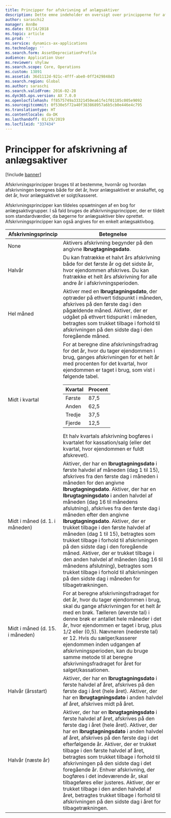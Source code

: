 ```yaml
---
title: Principper for afskrivning af anlægsaktiver
description: Dette emne indeholder en oversigt over principperne for afskrivning af anlægsaktiver.
author: saraschi2
manager: AnnBe
ms.date: 03/14/2018
ms.topic: article
ms.prod: ''
ms.service: dynamics-ax-applications
ms.technology: ''
ms.search.form: AssetDepreciationProfile
audience: Application User
ms.reviewer: shylaw
ms.search.scope: Core, Operations
ms.custom: 13891
ms.assetid: 36d1112d-921c-4fff-abe0-0ff2429848d3
ms.search.region: Global
ms.author: saraschi
ms.search.validFrom: 2016-02-28
ms.dyn365.ops.version: AX 7.0.0
ms.openlocfilehash: ff8575749a33321450ea61fe1f01105c005e9092
ms.sourcegitcommit: 0f530e5f72a40f383868957a6b5cb0e446e4c795
ms.translationtype: HT
ms.contentlocale: da-DK
ms.lasthandoff: 01/29/2019
ms.locfileid: "337434"
---
```

# <a name="fixed-asset-depreciation-conventions"></a>Principper for afskrivning af anlægsaktiver

[!include [banner](../includes/banner.md)]

Afskrivningsprincipper bruges til at bestemme, hvornår og hvordan afskrivningen beregnes både for det år, hvor anlægsaktivet er anskaffet, og det år, hvor anlægsaktivet er solgt/kasseret.

Afskrivningsprincipper kan tildeles opsætningen af en bog for anlægsaktivgrupper. I så fald bruges de afskrivningsprincipper, der er tildelt som standardværdier, da bøgerne for anlægsaktiver blev oprettet. Afskrivningsprincipper kan også angives for en enkelt anlægsaktivbog.


|  Afskrivningsprincip  |                                                                                                                                                                                                                                                                                                                                                                                                     Betegnelse                                                                                                                                                                                                                                                                                                                                                                                                     |
|---------------------------|---------------------------------------------------------------------------------------------------------------------------------------------------------------------------------------------------------------------------------------------------------------------------------------------------------------------------------------------------------------------------------------------------------------------------------------------------------------------------------------------------------------------------------------------------------------------------------------------------------------------------------------------------------------------------------------------------------------------------------------------------------------------------------------------------------------------|
|           None            |                                                                                                                                                                                                                                                                                                                                                                     Aktivers afskrivning begynder på den angivne <strong>Ibrugtagningsdato</strong>.                                                                                                                                                                                                                                                                                                                                                                      |
|         Halvår         |                                                                                                                                                                                                                                                                                                     Du kan fratrække et halvt års afskrivning både for det første år og det sidste år, hvor ejendommen afskrives. Du kan fratrække et helt års afskrivning for alle andre år i afskrivningsperioden.                                                                                                                                                                                                                                                                                                      |
|        Hel måned         |                                                                                                                                                                                                                                                        Aktiver med en <strong>Ibrugtagningsdato</strong>, der optræder på ethvert tidspunkt i måneden, afskrives på den første dag i den pågældende måned. Aktiver, der er udgået på ethvert tidspunkt i måneden, betragtes som trukket tilbage i forhold til afskrivningen på den sidste dag i den foregående måned.                                                                                                                                                                                                                                                         |
|        Midt i kvartal        |                                                                                                           For at beregne dine afskrivningsfradrag for det år, hvor du tager ejendommen i brug, ganges afskrivningen for et helt år med procenten for det kvartal, hvor ejendommen er taget i brug, som vist i følgende tabel.<table><thead><tr><th>Kvartal</th><th>Procent</th></tr></thead><tbody><tr><td>Første</td><td>87,5</td></tr><tr><td>Anden</td><td>62,5</td></tr><tr><td>Tredje</td><td>37,5</td></tr><tr><td>Fjerde</td><td>12,5</td></tr></tbody></table>Et halv kvartals afskrivning bogføres i kvartalet for kassation/salg (eller det kvartal, hvor ejendommen er fuldt afskrevet).                                                                                                            |
| Midt i måned (d. 1. i måneden)  | Aktiver, der har en <strong>Ibrugtagningsdato</strong> i første halvdel af måneden (dag 1 til 15), afskrives fra den første dag i måneden i måneden for den angivne <strong>Ibrugtagningsdato</strong>. Aktiver, der har en <strong>Ibrugtagningsdato</strong> i anden halvdel af måneden (dag 16 til månedens afslutning), afskrives fra den første dag i måneden efter den angivne <strong>Ibrugtagningsdato</strong>. Aktiver, der er trukket tilbage i den første halvdel af måneden (dag 1 til 15), betragtes som trukket tilbage i forhold til afskrivningen på den sidste dag i den foregående måned. Aktiver, der er trukket tilbage i den anden halvdel af måneden (dag 16 til månedens afslutning), betragtes som trukket tilbage i forhold til afskrivningen på den sidste dag i måneden for tilbagetrækningen. |
| Midt i måned (d. 15. i måneden) |                                                                                                                                                        For at beregne afskrivningsfradraget for det år, hvor du tager ejendommen i brug, skal du gange afskrivningen for et helt år med en brøk. Tælleren (øverste tal) i denne brøk er antallet hele måneder i det år, hvor ejendommen er taget i brug, plus 1/2 eller (0,5). Nævneren (nederste tal) er 12. Hvis du sælger/kasserer ejendommen inden udgangen af afskrivningsperioden, kan du bruge samme metode til at beregne afskrivningsfradraget for året for salget/kassationen.                                                                                                                                                        |
| Halvår (årsstart) |                                                                                                                                                                                                                                                          Aktiver, der har en <strong>Ibrugtagningsdato</strong> i første halvdel af året, afskrives på den første dag i året (hele året). Aktiver, der har en <strong>Ibrugtagningsdato</strong> i anden halvdel af året, afskrives midt på året.                                                                                                                                                                                                                                                          |
|   Halvår (næste år)   |                                                            Aktiver, der har en <strong>Ibrugtagningsdato</strong> i første halvdel af året, afskrives på den første dag i året (hele året). Aktiver, der har en <strong>Ibrugtagningsdato</strong> i anden halvdel af året, afskrives på den første dag i det efterfølgende år. Aktiver, der er trukket tilbage i den første halvdel af året, betragtes som trukket tilbage i forhold til afskrivningen på den sidste dag i det foregående år. Enhver afskrivning, der bogføres i det indeværende år, skal tilbageføres eller justeres. Aktiver, der er trukket tilbage i den anden halvdel af året, betragtes trukket tilbage i forhold til afskrivningen på den sidste dag i året for tilbagetrækningen.                                                            |

